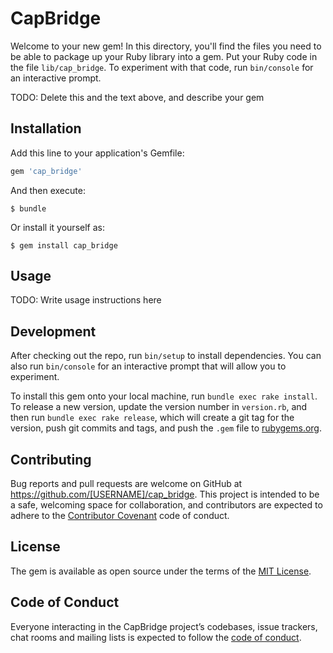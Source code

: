 # CapBridge

Welcome to your new gem! In this directory, you'll find the files you need to be able to package up your Ruby library into a gem. Put your Ruby code in the file `lib/cap_bridge`. To experiment with that code, run `bin/console` for an interactive prompt.

TODO: Delete this and the text above, and describe your gem

## Installation

Add this line to your application's Gemfile:

```ruby
gem 'cap_bridge'
```

And then execute:

    $ bundle

Or install it yourself as:

    $ gem install cap_bridge

## Usage

TODO: Write usage instructions here

## Development

After checking out the repo, run `bin/setup` to install dependencies. You can also run `bin/console` for an interactive prompt that will allow you to experiment.

To install this gem onto your local machine, run `bundle exec rake install`. To release a new version, update the version number in `version.rb`, and then run `bundle exec rake release`, which will create a git tag for the version, push git commits and tags, and push the `.gem` file to [rubygems.org](https://rubygems.org).

## Contributing

Bug reports and pull requests are welcome on GitHub at https://github.com/[USERNAME]/cap_bridge. This project is intended to be a safe, welcoming space for collaboration, and contributors are expected to adhere to the [Contributor Covenant](http://contributor-covenant.org) code of conduct.

## License

The gem is available as open source under the terms of the [MIT License](https://opensource.org/licenses/MIT).

## Code of Conduct

Everyone interacting in the CapBridge project’s codebases, issue trackers, chat rooms and mailing lists is expected to follow the [code of conduct](https://github.com/[USERNAME]/cap_bridge/blob/master/CODE_OF_CONDUCT.md).
